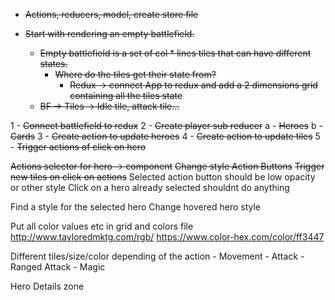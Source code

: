 - ~~Actions, reducers, model, create store file~~

- ~~Start with rendering an empty battlefield.~~
  - ~~Empty battlefield is a set of col * lines tiles that can have different states.~~
    - ~~Where do the tiles get their state from?~~
      - ~~Redux -> connect App to redux and add a 2 dimensions grid containing all the tiles state~~
  - ~~BF -> Tiles -> Idle tile, attack tile...~~

1 - ~~Connect battlefield to redux~~
2 - ~~Create player sub reducer~~
    a - ~~Heroes~~
    b - ~~Cards~~
3 - ~~Create action to update heroes~~
4 - ~~Create action to update tiles~~
5 - ~~Trigger actions of click on hero~~

~~Actions selector for hero -> component~~
~~Change style Action Buttons~~
~~Trigger new tiles on click on actions~~
Selected action button should be low opacity or other style
Click on a hero already selected shouldnt do anything

Find a style for the selected hero
Change hovered hero style

Put all color values etc in grid and colors file
http://www.tayloredmktg.com/rgb/
https://www.color-hex.com/color/ff3447

Different tiles/size/color depending of the action
    - Movement
    - Attack
    - Ranged Attack
    - Magic

Hero Details zone
